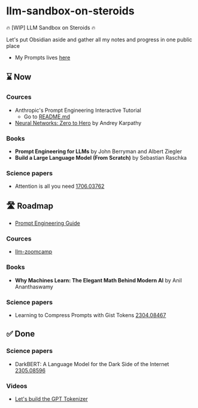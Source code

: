 # llm-sandbox-on-steroids
🔥 [WIP] LLM Sandbox on Steroids 🔥

Let's put Obsidian aside and gather all my notes and progress in one public place

- My Prompts lives [here](prompts%2FREADME.md)

## ⌛ Now

### Cources
- Anthropic's Prompt Engineering Interactive Tutorial
  - Go to [README.md](anthropic%2Fprompting_tutorial%2FREADME.md)
- [Neural Networks: Zero to Hero](https://karpathy.ai/zero-to-hero.html) by Andrey Karpathy

### Books
- **Prompt Engineering for LLMs** by John Berryman and Albert Ziegler
- **Build a Large Language Model (From Scratch)** by Sebastian Raschka 

### Science papers
- Attention is all you need [1706.03762](https://arxiv.org/abs/1706.03762)

## 🛣️ Roadmap

- [Prompt Engineering Guide](https://www.promptingguide.ai/)

### Cources
- [llm-zoomcamp](https://github.com/DataTalksClub/llm-zoomcamp)

### Books
- **Why Machines Learn: The Elegant Math Behind Modern AI** by Anil Ananthaswamy 

### Science papers
- Learning to Compress Prompts with Gist Tokens [2304.08467](https://arxiv.org/abs/2304.08467)

## ✅ Done

### Science papers
- DarkBERT: A Language Model for the Dark Side of the Internet [2305.08596](https://arxiv.org/abs/2305.08596)

### Videos

- [Let's build the GPT Tokenizer](https://www.youtube.com/watch?v=zduSFxRajkE)